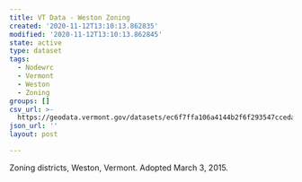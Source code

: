 ```yaml
---
title: VT Data - Weston Zoning
created: '2020-11-12T13:10:13.862835'
modified: '2020-11-12T13:10:13.862845'
state: active
type: dataset
tags:
  - Nodewrc
  - Vermont
  - Weston
  - Zoning
groups: []
csv_url: >-
  https://geodata.vermont.gov/datasets/ec6f7ffa106a4144b2f6f293547cceda_0.csv?outSR=%7B%22latestWkid%22%3A3857%2C%22wkid%22%3A102100%7D
json_url: ''
layout: post

---
```

<div style='text-align:Left;'><div><div><p><span>Zoning districts, Weston, Vermont. Adopted March 3, 2015.</span></p></div></div></div>
